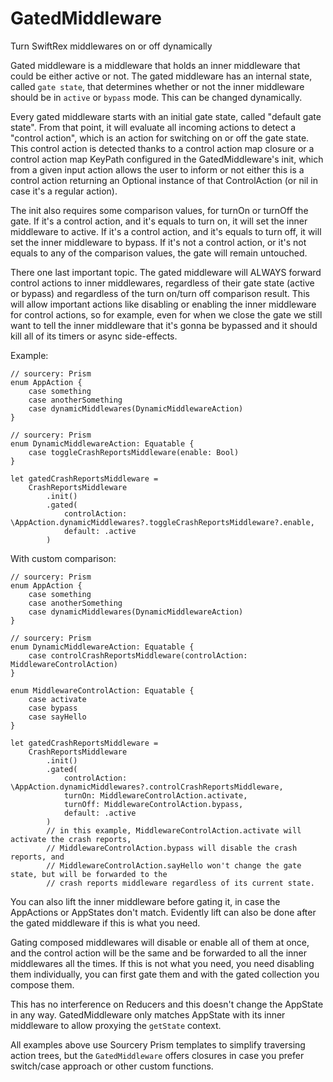 # GatedMiddleware
Turn SwiftRex middlewares on or off dynamically

Gated middleware is a middleware that holds an inner middleware that could be either active or not. The gated middleware has an internal state,
called `gate state`, that determines whether or not the inner middleware should be in `active` or `bypass` mode. This can be changed dynamically.

Every gated middleware starts with an initial gate state, called "default gate state". From that point, it will evaluate all incoming actions to
detect a "control action", which is an action for switching on or off the gate state. This control action is detected thanks to a control action
map closure or a control action map KeyPath configured in the GatedMiddleware's init, which from a given input action allows the user to inform
or not either this is a control action returning an Optional instance of that ControlAction (or nil in case it's a regular action).

The init also requires some comparison values, for turnOn or turnOff the gate. If it's a control action, and it's equals to turn on, it will set
the inner middleware to active. If it's a control action, and it's equals to turn off, it will set the inner middleware to bypass. If it's not a
control action, or it's not equals to any of the comparison values, the gate will remain untouched.

There one last important topic. The gated middleware will ALWAYS forward control actions to inner middlewares, regardless of their gate state
(active or bypass) and regardless of the turn on/turn off comparison result. This will allow important actions like disabling or enabling the
inner middleware for control actions, so for example, even for when we close the gate we still want to tell the inner middleware that it's gonna
be bypassed and it should kill all of its timers or async side-effects.

Example:

```
// sourcery: Prism
enum AppAction {
    case something
    case anotherSomething
    case dynamicMiddlewares(DynamicMiddlewareAction)
}

// sourcery: Prism
enum DynamicMiddlewareAction: Equatable {
    case toggleCrashReportsMiddleware(enable: Bool)
}

let gatedCrashReportsMiddleware =
    CrashReportsMiddleware
        .init()
        .gated(
            controlAction: \AppAction.dynamicMiddlewares?.toggleCrashReportsMiddleware?.enable,
            default: .active            
        )
```

With custom comparison:

```
// sourcery: Prism
enum AppAction {
    case something
    case anotherSomething
    case dynamicMiddlewares(DynamicMiddlewareAction)
}

// sourcery: Prism
enum DynamicMiddlewareAction: Equatable {
    case controlCrashReportsMiddleware(controlAction: MiddlewareControlAction)
}

enum MiddlewareControlAction: Equatable {
    case activate
    case bypass
    case sayHello
}

let gatedCrashReportsMiddleware =
    CrashReportsMiddleware
        .init()
        .gated(
            controlAction: \AppAction.dynamicMiddlewares?.controlCrashReportsMiddleware,
            turnOn: MiddlewareControlAction.activate,
            turnOff: MiddlewareControlAction.bypass,
            default: .active
        )
        // in this example, MiddlewareControlAction.activate will activate the crash reports,
        // MiddlewareControlAction.bypass will disable the crash reports, and
        // MiddlewareControlAction.sayHello won't change the gate state, but will be forwarded to the
        // crash reports middleware regardless of its current state.
```

You can also lift the inner middleware before gating it, in case the AppActions or AppStates don't match. Evidently lift can also be done
after the gated middleware if this is what you need.

Gating composed middlewares will disable or enable all of them at once, and the control action will be the same and be forwarded to all
the inner middlewares all the times. If this is not what you need, you need disabling them individually, you can first gate them and with
the gated collection you compose them.

This has no interference on Reducers and this doesn't change the AppState in any way. GatedMiddleware only matches AppState with its inner
middleware to allow proxying the `getState` context.

All examples above use Sourcery Prism templates to simplify traversing action trees, but the `GatedMiddleware` offers closures in case you
prefer switch/case approach or other custom functions.